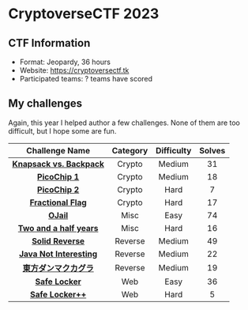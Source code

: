 # CryptoverseCTF 2023

## CTF Information

- Format: Jeopardy, 36 hours
- Website: https://cryptoversectf.tk
- Participated teams: ? teams have scored

## My challenges

Again, this year I helped author a few challenges. None of them are too difficult, but I hope some are fun.

| Challenge Name                                                   | Category  | Difficulty | Solves |
| :--------------: | :----------: |  :------:  | :----: |
| [**Knapsack vs. Backpack**](./Crypto/Knapsack%20vs.%20Backpack/) | Crypto    | Medium     |  31    |
| [**PicoChip 1**](./Crypto/PicoChip%201/)                         | Crypto    | Medium     |  18    |
| [**PicoChip 2**](./Crypto/PicoChip%202/)                         | Crypto    | Hard       |  7     |
| [**Fractional Flag**](./Crypto/Fractional%20Flag/)               | Crypto    | Hard       |  17    |
| [**OJail**](./Misc/OJail/)                                       | Misc      | Easy       |  74    |
| [**Two and a half years**](./Misc/Two%20and%20a%20half%20years/) | Misc      | Hard       |  16    |
| [**Solid Reverse**](./Reverse/Solid%20Reverse/)                  | Reverse   | Medium     |  49    |
| [**Java Not Interesting**](./Reverse/Java%20Not%20Interesting/)  | Reverse   | Medium     |  22    |
| [**東方ダンマクカグラ**](./Reverse/Touhou%20Danmaku%20Kagura/)     | Reverse   | Medium     |  19    |
| [**Safe Locker**](./Web/Safe%20Locker/)                          | Web       | Easy       |  36    |
| [**Safe Locker++**](./Web/Safe%20Locker%20Plus%20Plus/)          | Web       | Hard       |  5     |